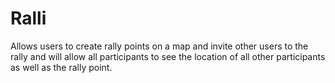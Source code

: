 # Ralli
Allows users to create rally points on a map and invite other users to the rally and will allow all participants to see the location of all other participants as well as the rally point.
